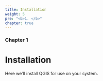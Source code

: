 ```yaml
---
title: Installation
weight: 5
pre: "<b>1. </b>"
chapter: true
---
```


### Chapter 1

# Installation

Here we'll install QGIS for use on your system.
